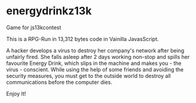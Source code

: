 # energydrinkz13k

Game for js13kcontest

This is a RPG-Run in 13,312 bytes code in Vainilla JavasScript. 

A hacker develops a virus to destroy her company's network after being unfairly fired. She falls asleep after 2 days working non-stop and spills her favourite Energy Drink, which slips in the machine and makes you - the virus - conscient. While using the help of some friends and avoiding the security measures, you must get to the outside world to destroy all communications before the computer dies.

Enjoy It!
